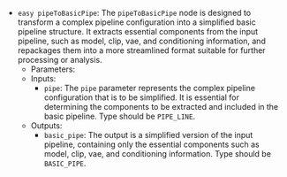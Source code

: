 - `easy pipeToBasicPipe`: The `pipeToBasicPipe` node is designed to transform a complex pipeline configuration into a simplified basic pipeline structure. It extracts essential components from the input pipeline, such as model, clip, vae, and conditioning information, and repackages them into a more streamlined format suitable for further processing or analysis.
    - Parameters:
    - Inputs:
        - `pipe`: The `pipe` parameter represents the complex pipeline configuration that is to be simplified. It is essential for determining the components to be extracted and included in the basic pipeline. Type should be `PIPE_LINE`.
    - Outputs:
        - `basic_pipe`: The output is a simplified version of the input pipeline, containing only the essential components such as model, clip, vae, and conditioning information. Type should be `BASIC_PIPE`.
